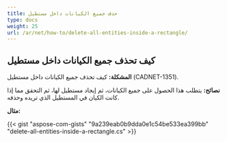 ```yaml
---
title: حذف جميع الكيانات داخل مستطيل
type: docs
weight: 25
url: /ar/net/how-to/delete-all-entities-inside-a-rectangle/
---
```


## **كيف تحذف جميع الكيانات داخل مستطيل**

**المشكلة:** كيف تحذف جميع الكيانات داخل مستطيل (CADNET-1351).

**نصائح:** يتطلب هذا الحصول على جميع الكيانات، ثم إيجاد مستطيل لها، ثم التحقق مما إذا كانت الكيان في المستطيل الذي تريده وحذفه.

**مثال:**

{{< gist "aspose-com-gists" "9a239eab0b9dda0e1c54be533ea399bb" "delete-all-entities-inside-a-rectangle.cs" >}}
